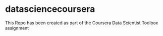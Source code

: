 # datasciencecoursera
This Repo has been created as part of the Coursera Data Scientist Toolbox assignment
